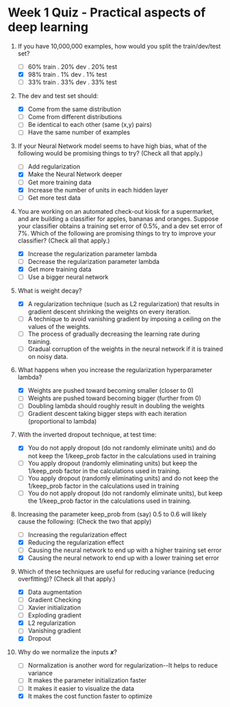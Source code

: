 # **Week 1 Quiz - Practical aspects of deep learning** #

1. If you have 10,000,000 examples, how would you split the train/dev/test set?

	- [ ] 60% train . 20% dev . 20% test
	- [x] 98% train . 1% dev . 1% test
	- [ ] 33% train . 33% dev . 33% test

2. The dev and test set should:

	- [x] Come from the same distribution
	- [ ] Come from different distributions
	- [ ] Be identical to each other (same (x,y) pairs)
	- [ ] Have the same number of examples

3. If your Neural Network model seems to have high bias, what of the following would be promising things to try? (Check all that apply.)

	- [ ] Add regularization
	- [x] Make the Neural Network deeper
	- [ ] Get more training data
	- [x] Increase the number of units in each hidden layer
	- [ ] Get more test data

4. You are working on an automated check-out kiosk for a supermarket, and are building a classifier for apples, bananas and oranges. Suppose your classifier obtains a training set error of 0.5%, and a dev set error of 7%. Which of the following are promising things to try to improve your classifier? (Check all that apply.)

	- [x] Increase the regularization parameter lambda
	- [ ] Decrease the regularization parameter lambda
	- [x] Get more training data
	- [ ] Use a bigger neural network

5. What is weight decay?

	- [x] A regularization technique (such as L2 regularization) that results in gradient descent shrinking the weights on every iteration.
	- [ ] A technique to avoid vanishing gradient by imposing a ceiling on the values of the weights.
	- [ ] The process of gradually decreasing the learning rate during training.
	- [ ] Gradual corruption of the weights in the neural network if it is trained on noisy data.

6. What happens when you increase the regularization hyperparameter lambda?

	- [x] Weights are pushed toward becoming smaller (closer to 0)
	- [ ] Weights are pushed toward becoming bigger (further from 0)
	- [ ] Doubling lambda should roughly result in doubling the weights
	- [ ] Gradient descent taking bigger steps with each iteration (proportional to lambda)

7. With the inverted dropout technique, at test time:

	- [x] You do not apply dropout (do not randomly eliminate units) and do not keep the 1/keep_prob factor in the calculations used in training
	- [ ] You apply dropout (randomly eliminating units) but keep the 1/keep_prob factor in the calculations used in training.
	- [ ] You apply dropout (randomly eliminating units) and do not keep the 1/keep_prob factor in the calculations used in training
	- [ ] You do not apply dropout (do not randomly eliminate units), but keep the 1/keep_prob factor in the calculations used in training.

8. Increasing the parameter keep_prob from (say) 0.5 to 0.6 will likely cause the following: (Check the two that apply)

	- [ ] Increasing the regularization effect
	- [x] Reducing the regularization effect
	- [ ] Causing the neural network to end up with a higher training set error
	- [x] Causing the neural network to end up with a lower training set error

9. Which of these techniques are useful for reducing variance (reducing overfitting)? (Check all that apply.)

	- [x] Data augmentation
	- [ ] Gradient Checking
	- [ ] Xavier initialization
	- [ ] Exploding gradient
	- [x] L2 regularization
	- [ ] Vanishing gradient
	- [x] Dropout

10. Why do we normalize the inputs ***x***?

	- [ ] Normalization is another word for regularization--It helps to reduce variance
	- [ ] It makes the parameter initialization faster
	- [ ] It makes it easier to visualize the data
	- [x] It makes the cost function faster to optimize